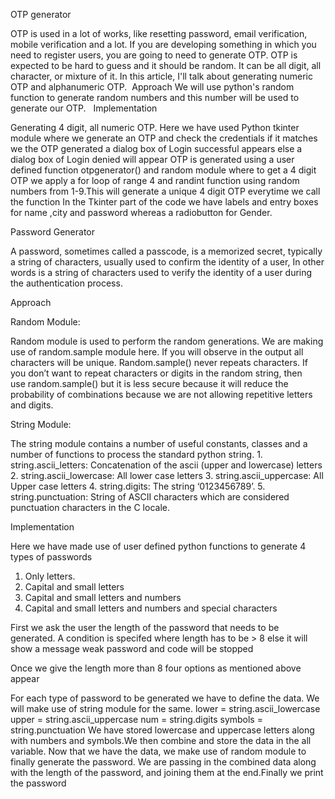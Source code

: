 OTP generator


OTP is used in a lot of works, like resetting password, email verification, mobile verification and a lot.
If you are developing something in which you need to register users, you are going to need to generate OTP.
OTP is expected to be hard to guess and it should be random. It can be all digit, all character, or mixture of it. In this article, I'll talk about generating numeric OTP and alphanumeric OTP. 
Approach
We will use python's random function to generate random numbers and this number will be used to generate our OTP.
 
Implementation


Generating 4 digit, all numeric OTP.
Here we have used Python tkinter module where we generate an OTP and check the credentials if it matches we the OTP generated a dialog box of Login successful appears else a dialog box of Login denied will appear
OTP is generated using a user defined function otpgenerator() and random module where to get a 4 digit OTP we apply a for loop of range 4 and randint function using random numbers from 1-9.This will generate a unique 4 digit OTP everytime we call the function
In the Tkinter part of the code we have labels and entry boxes for name ,city and password whereas a radiobutton for Gender.

Password Generator


A password, sometimes called a passcode, is a memorized secret, typically a string of characters, usually used to confirm the identity of a user, In other words is a string of characters used to verify the identity of a user during the authentication process.

Approach

Random Module:

Random module is used to perform the random generations. We are making use of random.sample module here. If you will observe in the output all characters will be unique. Random.sample() never repeats characters. If you don’t want to repeat characters or digits in the random string, then use random.sample() but it is less secure because it will reduce the probability of combinations because we are not allowing repetitive letters and digits.

String Module:

The string module contains a number of useful constants, classes and a number of functions to process the standard python string.
    1. string.ascii_letters: Concatenation of the ascii (upper and lowercase) letters
    2. string.ascii_lowercase: All lower case letters
    3. string.ascii_uppercase: All Upper case letters
    4. string.digits: The string ‘0123456789’.
    5. string.punctuation: String of ASCII characters which are considered punctuation characters in the C locale.

Implementation

Here we have made use of  user defined python functions to generate 4 types of passwords
1. Only letters.
2. Capital and small letters
3. Capital and small letters and numbers
4. Capital and small letters and numbers and special characters

First we ask the user the length of the password that needs to be generated.
A condition is specifed where length has to be > 8 else it will show a message weak password and code will be stopped

Once we give the length more than 8 four options as mentioned above appear

For each type of password to be generated we have to define the data. We will make use of string module for the same.
lower = string.ascii_lowercase
upper = string.ascii_uppercase
num = string.digits
symbols = string.punctuation
We have stored lowercase and uppercase letters along with numbers and symbols.We then combine and store the data in the all variable. Now that we have the data, we make use of random module to finally generate the password.
We are passing in the combined data along with the length of the password, and joining them at the end.Finally we print the password 
